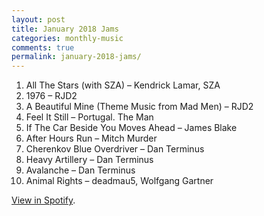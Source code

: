 ```yaml
---
layout: post
title: January 2018 Jams
categories: monthly-music
comments: true
permalink: january-2018-jams/
---
```


1. All The Stars (with SZA) – Kendrick Lamar, SZA
2. 1976 – RJD2
3. A Beautiful Mine (Theme Music from Mad Men) – RJD2
4. Feel It Still – Portugal. The Man
5. If The Car Beside You Moves Ahead – James Blake
6. After Hours Run – Mitch Murder
7. Cherenkov Blue Overdriver – Dan Terminus
8. Heavy Artillery – Dan Terminus
9. Avalanche – Dan Terminus
10. Animal Rights – deadmau5, Wolfgang Gartner

[View in Spotify][spotify].  

[spotify]: https://open.spotify.com/user/fred.hohman/playlist/4nMgE3UrrHK12v0tkKdjSc?si=lWwGkuOmTaeqLCM51cixlA "View in Spotify."